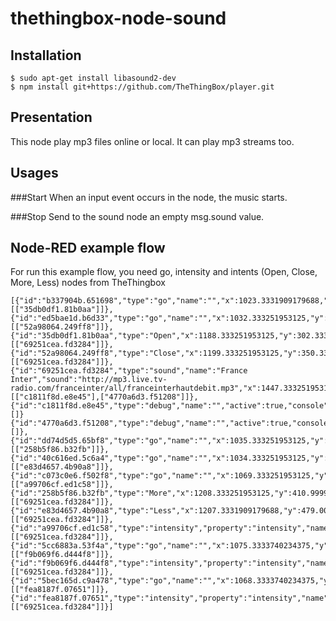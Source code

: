 # thethingbox-node-sound

## Installation

	$ sudo apt-get install libasound2-dev
	$ npm install git+https://github.com/TheThingBox/player.git

## Presentation

This node play mp3 files online or local. It can play mp3 streams too.

## Usages

###Start
When an input event occurs in the node, the music starts.

###Stop
Send to the sound node an empty msg.sound value.


## Node-RED example flow

For run this example flow, you need go, intensity and intents (Open, Close, More, Less) nodes from TheThingbox

	[{"id":"b337904b.651698","type":"go","name":"","x":1023.3331909179688,"y":280.3333740234375,"z":"c3aed0d3.3ce58","wires":[["35db0df1.81b0aa"]]},{"id":"ed5bae1d.b6d33","type":"go","name":"","x":1032.333251953125,"y":339.3333740234375,"z":"c3aed0d3.3ce58","wires":[["52a98064.249ff8"]]},
	{"id":"35db0df1.81b0aa","type":"Open","x":1188.333251953125,"y":302.3333740234375,"z":"c3aed0d3.3ce58","wires":[["69251cea.fd3284"]]},{"id":"52a98064.249ff8","type":"Close","x":1199.333251953125,"y":350.3333435058594,"z":"c3aed0d3.3ce58","wires":[["69251cea.fd3284"]]},
	{"id":"69251cea.fd3284","type":"sound","name":"France Inter","sound":"http://mp3.live.tv-radio.com/franceinter/all/franceinterhautdebit.mp3","x":1447.333251953125,"y":468.3333435058594,"z":"c3aed0d3.3ce58","wires":[["c1811f8d.e8e45"],["4770a6d3.f51208"]]},
	{"id":"c1811f8d.e8e45","type":"debug","name":"","active":true,"console":"false","complete":"false","x":1622.333251953125,"y":426.33331298828125,"z":"c3aed0d3.3ce58","wires":[]}{"id":"4770a6d3.f51208","type":"debug","name":"","active":true,"console":"false","complete":"false","x":1635.333236694336,"y":505.3333282470703,"z":"c3aed0d3.3ce58","wires":[]},
	{"id":"dd74d5d5.65bf8","type":"go","name":"","x":1035.333251953125,"y":410.33331298828125,"z":"c3aed0d3.3ce58","wires":[["258b5f86.b32fb"]]},{"id":"40c616ed.5c6a4","type":"go","name":"","x":1034.333251953125,"y":473.3333435058594,"z":"c3aed0d3.3ce58","wires":[["e83d4657.4b90a8"]]},{"id":"c073c0e6.f502f8","type":"go","name":"","x":1069.333251953125,"y":544.3333129882812,"z":"c3aed0d3.3ce58","wires":[["a99706cf.ed1c58"]]},
	{"id":"258b5f86.b32fb","type":"More","x":1208.333251953125,"y":410.9999084472656,"z":"c3aed0d3.3ce58","wires":[["69251cea.fd3284"]]},{"id":"e83d4657.4b90a8","type":"Less","x":1207.3331909179688,"y":479.00001525878906,"z":"c3aed0d3.3ce58","wires":[["69251cea.fd3284"]]},{"id":"a99706cf.ed1c58","type":"intensity","property":"intensity","name":"","min":0,"max":100,"val":"50","x":1244.3331909179688,"y":543.0000152587891,"z":"c3aed0d3.3ce58","wires":[["69251cea.fd3284"]]},{"id":"5cc6883a.53f4a","type":"go","name":"","x":1075.3333740234375,"y":605.3333129882812,"z":"c3aed0d3.3ce58","wires":[["f9b069f6.d444f8"]]},
	{"id":"f9b069f6.d444f8","type":"intensity","property":"intensity","name":"","min":0,"max":100,"val":"0","x":1248.3333587646484,"y":602,"z":"c3aed0d3.3ce58","wires":[["69251cea.fd3284"]]},{"id":"5bec165d.c9a478","type":"go","name":"","x":1068.3333740234375,"y":664.3333129882812,"z":"c3aed0d3.3ce58","wires":[["fea8187f.07651"]]},{"id":"fea8187f.07651","type":"intensity","property":"intensity","name":"","min":0,"max":100,"val":"100","x":1241.3333587646484,"y":661,"z":"c3aed0d3.3ce58","wires":[["69251cea.fd3284"]]}]
